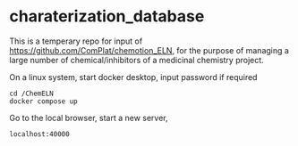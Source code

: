 # charaterization_database

This is a temperary repo for input of https://github.com/ComPlat/chemotion_ELN, for the purpose of managing a large number of chemical/inhibitors of 
a medicinal chemistry project.

On a linux system, start docker desktop, input password if required

```
cd /ChemELN
docker compose up
```

Go to the local browser, start a new server, 

```
localhost:40000
```

